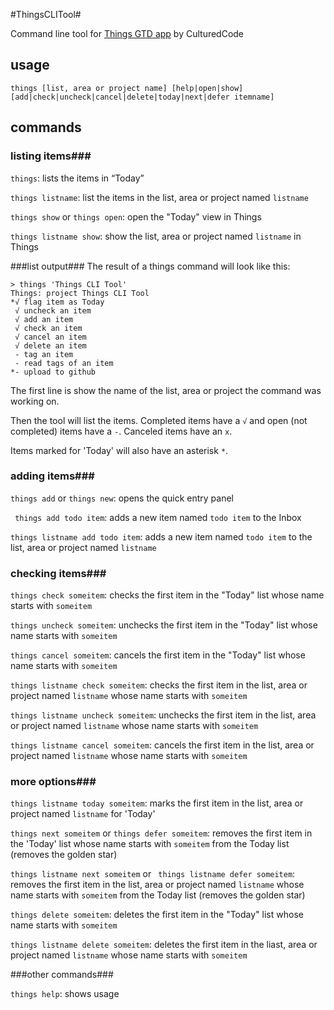 #ThingsCLITool#

Command line tool for [Things GTD app](http://culturedcode.com/things) by CulturedCode

## usage ##

```
things [list, area or project name] [help|open|show] [add|check|uncheck|cancel|delete|today|next|defer itemname]
```

## commands ##

### listing items###

` things `: lists the items in “Today”

`things listname`: list the items in the list, area or project named `listname`

`things show` or `things open`: open the "Today" view in Things

`things listname show`: show the list, area or project named `listname` in Things

###list output###
The result of a things command will look like this:

```
> things 'Things CLI Tool'
Things: project Things CLI Tool
*√ flag item as Today
 √ uncheck an item
 √ add an item
 √ check an item
 √ cancel an item
 √ delete an item
 - tag an item
 - read tags of an item
*- upload to github
```

The first line is show the name of the list, area or project the command was working on.

Then the tool will list the items. Completed items have a `√` and open (not completed) items have a `-`. Canceled items have an `x`.

Items marked for 'Today' will also have an asterisk `*`.

### adding items###

`things add` or `things new`: opens the quick entry panel

` things add todo item`: adds a new item named `todo item` to the Inbox

`things listname add todo item`: adds a new item named `todo item` to the list, area or project named `listname`

### checking items###

`things check someitem`: checks the first item in the "Today" list whose name starts with `someitem`

`things uncheck someitem`: unchecks the first item in the "Today" list whose name starts with `someitem`

`things cancel someitem`: cancels the first item in the "Today" list whose name starts with `someitem`

`things listname check someitem`: checks the first item in the list, area or project named `listname` whose name starts with `someitem`

`things listname uncheck someitem`: unchecks the first item in the list, area or project named `listname` whose name starts with `someitem`

`things listname cancel someitem`: cancels the first item in the list, area or project named `listname` whose name starts with `someitem`


### more options###

`things listname today someitem`: marks the first item in the list, area or project named `listname` for 'Today'

`things next someitem` or `things defer someitem`: removes the first item in the 'Today' list whose name starts with `someitem` from the Today list (removes the golden star)

`things listname next someitem` or ` things listname defer someitem`: removes the first item in the list, area or project named `listname` whose name starts with `someitem` from the Today list (removes the golden star)

`things delete someitem`: deletes the first item in the "Today" list whose name starts with `someitem`

`things listname delete someitem`: deletes the first item in the liast, area or project named `listname` whose name starts with `someitem`

###other commands###

`things help`: shows usage


